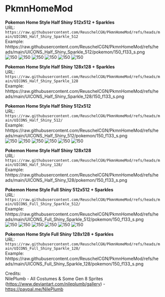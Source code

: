 # PkmnHomeMod

**Pokemon Home Style Half Shiny 512x512 + Sparkles**<br />
URL: `https://raw.githubusercontent.com/ReuschelCGN/PkmnHomeMod/refs/heads/main/UICONS_Half_Shiny_Sparkle_512`<br />
Example: hhttps://raw.githubusercontent.com/ReuschelCGN/PkmnHomeMod/refs/heads/main/UICONS_Half_Shiny_Sparkle_512/pokemon/150_f133_s.png<br />
![150](https://raw.githubusercontent.com/ReuschelCGN/PkmnHomeMod/refs/heads/main/UICONS_Half_Shiny_Sparkle_512/pokemon/150_f133.png)
![150](https://raw.githubusercontent.com/ReuschelCGN/PkmnHomeMod/refs/heads/main/UICONS_Half_Shiny_Sparkle_512/pokemon/150_f133_a1.png)
![150](https://raw.githubusercontent.com/ReuschelCGN/PkmnHomeMod/refs/heads/main/UICONS_Half_Shiny_Sparkle_512/pokemon/150_f133_s.png)
![150](https://raw.githubusercontent.com/ReuschelCGN/PkmnHomeMod/refs/heads/main/UICONS_Half_Shiny_Sparkle_512/pokemon/150_b1_f133_s.png)
![150](https://raw.githubusercontent.com/ReuschelCGN/PkmnHomeMod/refs/heads/main/UICONS_Half_Shiny_Sparkle_512/pokemon/150_e3_a1_s.png)
![150](https://raw.githubusercontent.com/ReuschelCGN/PkmnHomeMod/refs/heads/main/UICONS_Half_Shiny_Sparkle_512/pokemon/68_b2_s.png)


**Pokemon Home Style Half Shiny 128x128 + Sparkles**<br />
URL: `https://raw.githubusercontent.com/ReuschelCGN/PkmnHomeMod/refs/heads/main/UICONS_Half_Shiny_Sparkle_128`<br />
Example: hhttps://raw.githubusercontent.com/ReuschelCGN/PkmnHomeMod/refs/heads/main/UICONS_Half_Shiny_Sparkle_128/150_f133_s.png<br />


**Pokemon Home Style Half Shiny 512x512**<br />
URL: `https://raw.githubusercontent.com/ReuschelCGN/PkmnHomeMod/refs/heads/main/UICONS_Half_Shiny_512/`<br />
Example: hhttps://raw.githubusercontent.com/ReuschelCGN/PkmnHomeMod/refs/heads/main/UICONS_Half_Shiny_512/pokemon/150_f133_s.png<br />
![150](https://raw.githubusercontent.com/ReuschelCGN/PkmnHomeMod/refs/heads/main/UICONS_Half_Shiny_512/pokemon/150_f133.png)
![150](https://raw.githubusercontent.com/ReuschelCGN/PkmnHomeMod/refs/heads/main/UICONS_Half_Shiny_512/pokemon/150_f133_a1.png)
![150](https://raw.githubusercontent.com/ReuschelCGN/PkmnHomeMod/refs/heads/main/UICONS_Half_Shiny_512/pokemon/150_f133_s.png)
![150](https://raw.githubusercontent.com/ReuschelCGN/PkmnHomeMod/refs/heads/main/UICONS_Half_Shiny_512/pokemon/150_b1_f133_s.png)
![150](https://raw.githubusercontent.com/ReuschelCGN/PkmnHomeMod/refs/heads/main/UICONS_Half_Shiny_512/pokemon/150_e3_a1_s.png)
![150](https://raw.githubusercontent.com/ReuschelCGN/PkmnHomeMod/refs/heads/main/UICONS_Half_Shiny_512/pokemon/68_b2_s.png)

**Pokemon Home Style Half Shiny 128x128**<br />
URL: `https://raw.githubusercontent.com/ReuschelCGN/PkmnHomeMod/refs/heads/main/UICONS_Half_Shiny_128/`<br />
Example: hhttps://raw.githubusercontent.com/ReuschelCGN/PkmnHomeMod/refs/heads/main/UICONS_Half_Shiny_128/pokemon/150_f133_s.png<br />


**Pokemon Home Style Full Shiny 512x512 + Sparkles**<br />
URL: `https://raw.githubusercontent.com/ReuschelCGN/PkmnHomeMod/refs/heads/main/UICONS_Full_Shiny_Sparkle_512/`<br />
Example: hhttps://raw.githubusercontent.com/ReuschelCGN/PkmnHomeMod/refs/heads/main/UICONS_Full_Shiny_Sparkle_512/pokemon/150_f133_s.png<br />
![150](https://raw.githubusercontent.com/ReuschelCGN/PkmnHomeMod/refs/heads/main/UICONS_Full_Shiny_Sparkle_512/pokemon/150_f133.png)
![150](https://raw.githubusercontent.com/ReuschelCGN/PkmnHomeMod/refs/heads/main/UICONS_Full_Shiny_Sparkle_512/pokemon/150_f133_a1.png)
![150](https://raw.githubusercontent.com/ReuschelCGN/PkmnHomeMod/refs/heads/main/UICONS_Full_Shiny_Sparkle_512/pokemon/150_f133_s.png)
![150](https://raw.githubusercontent.com/ReuschelCGN/PkmnHomeMod/refs/heads/main/UICONS_Full_Shiny_Sparkle_512/pokemon/150_b1_f133_s.png)
![150](https://raw.githubusercontent.com/ReuschelCGN/PkmnHomeMod/refs/heads/main/UICONS_Full_Shiny_Sparkle_512/pokemon/150_e3_a1_s.png)
![150](https://raw.githubusercontent.com/ReuschelCGN/PkmnHomeMod/refs/heads/main/UICONS_Full_Shiny_Sparkle_512/pokemon/68_b2_s.png)

**Pokemon Home Style Full Shiny 128x128 + Sparkles**<br />
URL: `https://raw.githubusercontent.com/ReuschelCGN/PkmnHomeMod/refs/heads/main/UICONS_Full_Shiny_Sparkle_128/`<br />
Example: hhttps://raw.githubusercontent.com/ReuschelCGN/PkmnHomeMod/refs/heads/main/UICONS_Full_Shiny_Sparkle_128/pokemon/150_f133_s.png<br />


Credits:<br />
NilePlumb - All Costumes & Some Gen 8 Sprites (https://www.deviantart.com/nileplumb/gallery) - https://paypal.me/NilePlumb<br />

